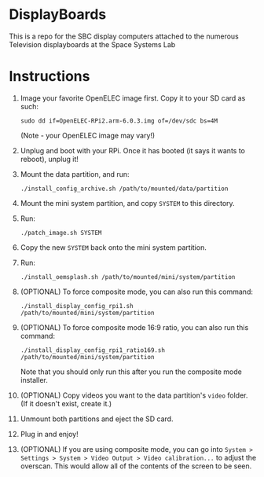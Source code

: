 # DisplayBoards
This is a repo for the SBC display computers attached to the numerous Television displayboards at the Space Systems Lab

# Instructions

 1. Image your favorite OpenELEC image first. Copy it to your SD card as such:
    
        sudo dd if=OpenELEC-RPi2.arm-6.0.3.img of=/dev/sdc bs=4M
    
    (Note - your OpenELEC image may vary!)

 2. Unplug and boot with your RPi. Once it has booted (it says it wants to reboot), unplug it!

 3. Mount the data partition, and run:
    
        ./install_config_archive.sh /path/to/mounted/data/partition
    
 4. Mount the mini system partition, and copy `SYSTEM` to this directory.

 5. Run:
    
        ./patch_image.sh SYSTEM
    

 6. Copy the new `SYSTEM` back onto the mini system partition.

 7. Run:
    
        ./install_oemsplash.sh /path/to/mounted/mini/system/partition
    

 8. (OPTIONAL) To force composite mode, you can also run this command:
    
        ./install_display_config_rpi1.sh /path/to/mounted/mini/system/partition
    

 9. (OPTIONAL) To force composite mode 16:9 ratio, you can also run this
    command:
    
        ./install_display_config_rpi1_ratio169.sh /path/to/mounted/mini/system/partition
    
    Note that you should only run this after you run the composite mode
    installer.

 10. (OPTIONAL) Copy videos you want to the data partition's `video` folder.
     (If it doesn't exist, create it.)

 11. Unmount both partitions and eject the SD card.

 12. Plug in and enjoy!
 
 13. (OPTIONAL) If you are using composite mode, you can go into
     `System > Settings > System > Video Output > Video calibration...`
     to adjust the overscan. This would allow all of the contents of the
     screen to be seen.
